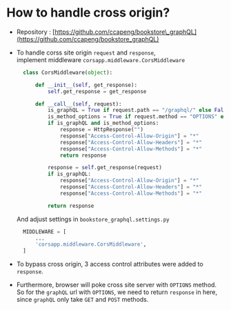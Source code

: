 # How to handle cross origin?

* Repository : [https://github.com/ccapeng/bookstore\_graphQL](https://github.com/ccapeng/bookstore_graphQL)
* To handle corss site origin `request` and `response`,  
  implement middleware `corsapp.middleware.CorsMiddleware`

  ```python
    class CorsMiddleware(object):

        def __init__(self, get_response):
            self.get_response = get_response

        def __call__(self, request):
            is_graphQL = True if request.path == "/graphql/" else False
            is_method_options = True if request.method == "OPTIONS" else False
            if is_graphQL and is_method_options:
                response = HttpResponse("")
                response["Access-Control-Allow-Origin"] = "*"
                response["Access-Control-Allow-Headers"] = "*"
                response["Access-Control-Allow-Methods"] = "*"
                return response

            response = self.get_response(request)
            if is_graphQL:
                response["Access-Control-Allow-Origin"] = "*"
                response["Access-Control-Allow-Headers"] = "*"
                response["Access-Control-Allow-Methods"] = "*"

            return response
  ```

  And adjust settings in `bookstore_graphql.settings.py`

  ```python
    MIDDLEWARE = [
        ...
        'corsapp.middleware.CorsMiddleware',
    ]
  ```

* To bypass cross origin, 3 access control attributes were added to `response`.
* Furthermore, browser will poke cross site server with `OPTIONS` method. So for the `graphQL` url with `OPTIONS`, we need to return `response` in here, since `graphQL` only take `GET` and `POST` methods.

